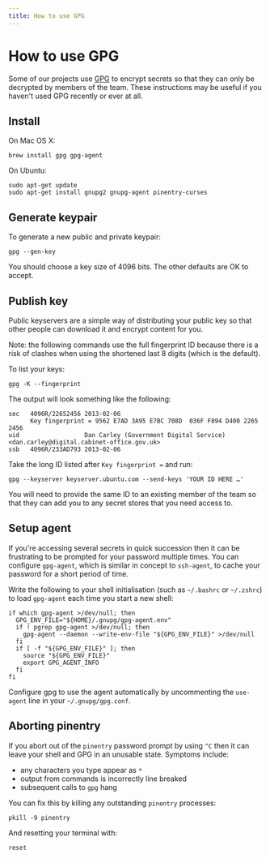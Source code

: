 ```yaml
---
title: How to use GPG
---
```


# How to use GPG

Some of our projects use [GPG][] to encrypt secrets so that they can only be
decrypted by members of the team. These instructions may be useful if you
haven't used GPG recently or ever at all.

[GPG]: https://www.gnupg.org/

## Install

On Mac OS X:

    brew install gpg gpg-agent

On Ubuntu:

    sudo apt-get update
    sudo apt-get install gnupg2 gnupg-agent pinentry-curses

## Generate keypair

To generate a new public and private keypair:

    gpg --gen-key

You should choose a key size of 4096 bits. The other defaults are OK to
accept.

## Publish key

Public keyservers are a simple way of distributing your public key so that
other people can download it and encrypt content for you.

Note: the following commands use the full fingerprint ID because there is a
risk of clashes when using the shortened last 8 digits (which is the
default).

To list your keys:

    gpg -K --fingerprint

The output will look something like the following:

    sec   4096R/22652456 2013-02-06
          Key fingerprint = 9562 E7AD 3A95 E7BC 708D  036F F894 D400 2265 2456
    uid                  Dan Carley (Government Digital Service) <dan.carley@digital.cabinet-office.gov.uk>
    ssb   4096R/233AD793 2013-02-06

Take the long ID listed after `Key fingerprint =` and run:

    gpg --keyserver keyserver.ubuntu.com --send-keys 'YOUR ID HERE …'

You will need to provide the same ID to an existing member of the team so
that they can add you to any secret stores that you need access to.

## Setup agent

If you're accessing several secrets in quick succession then it can be
frustrating to be prompted for your password multiple times. You can
configure `gpg-agent`, which is similar in concept to `ssh-agent`, to cache
your password for a short period of time.

Write the following to your shell initialisation (such as `~/.bashrc` or
`~/.zshrc`) to load `gpg-agent` each time you start a new shell:

    if which gpg-agent >/dev/null; then
      GPG_ENV_FILE="${HOME}/.gnupg/gpg-agent.env"
      if ! pgrep gpg-agent >/dev/null; then
        gpg-agent --daemon --write-env-file "${GPG_ENV_FILE}" >/dev/null
      fi
      if [ -f "${GPG_ENV_FILE}" ]; then
        source "${GPG_ENV_FILE}"
        export GPG_AGENT_INFO
      fi
    fi

Configure gpg to use the agent automatically by uncommenting the `use-agent`
line in your `~/.gnupg/gpg.conf`.

## Aborting pinentry

If you abort out of the `pinentry` password prompt by using `^C` then it can
leave your shell and GPG in an unusable state. Symptoms include:

- any characters you type appear as `*`
- output from commands is incorrectly line breaked
- subsequent calls to `gpg` hang

You can fix this by killing any outstanding `pinentry` processes:

    pkill -9 pinentry

And resetting your terminal with:

    reset
